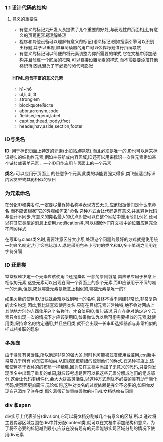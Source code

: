 ### 1.1 设计代码的结构

1. 意义的重要性

   * 有意义的标记为开发人员提供了几个重要的好处,与表现性的页面相比,有意义的页面更容易理解处理
   * 程序和其他设备可以理解有意义的标记(语义标记)例如搜索引擎可以识别出标题,并予以重视,屏幕阅读器的用户可以依靠标题进行页面导航
   * 有意义的标记可以简便的将元素调整为你所需要的样式,它在文档中添加结构并且创建一个底层的框架,可以直接设置元素的样式,而不需要要添加其他标识符,因此避免了不必要的的代码膨胀

   #### HTML包含丰富的意义元素

   * h1~h6
   * ul,li,dl,dt
   * strong,em
   * blockquote和cite
   * abbr,acronym,code
   * fieldset,legend,label
   * caption,thead,tbody,tfoot
   * header,nav,aside,section,footer

### ID与类名

**ID**: 用于标识页面上特定的元素(比如站点导航),而且必须是唯一的,ID也可以用来标识持久的结构性元素,例如主导航或内容区域,ID还可以用来标识一次性元素例如某个链接或表单元素，一个ID只能应用与页面上的一个元素

**类名**: 可以应用于页面上 的任意多个元素,此类的功能要强大得多,类飞航适合标识内容类型或其他相似的条目



### 为元素命名

在分配ID和类名时,一定要尽量保持名称与表现方式无关,应该根据他们是什么来命名,而不应该根据"它的外观如何来"命名,这种方式会让代码更有意义,并且避免代码与设计不同步,有意义的类名最大的优点即使可以在整个网站中重用他们,例如,还可以在其它类型的消息上使用.notification类,可以根据他们在文档中的位置应用完全不同的样式

在写ID与class类名时,需要注意区分大小写,处理这个问题的最好的方式就是使用统一的命名规定,为了容易比那人,总是采用完全小写的的类名和ID,多个单词之间用连字符分隔

### ID 还是类

常常很难决定一个元素应该使用ID还是类名,一般的原则就是,类应该应用于概念上相似的元素,这些元素可以出现在同一个页面上的多个元素,而ID应该用于不同的唯一的元素,但是,究竟哪些元素是概念上相似的,哪些元素是唯一的?

如果大量的使用ID,很快就会难以找到唯一的名称,最终不得不创建非常长,非常复杂的命名约定,因此,我比较喜欢使用类名,只有在目标元素非常独特,绝不会对网站上其他地方别的东西使用这个名称时，才会使用ID,换句话说,只有在绝对确定这个元素只会出现一次的情况下才应该使用ID,如果你认为以后可能需要相似的元素,就使用类,保持命名的约定通用,并且使用类,就不会出现一长串ID选择器都与非常相似的样式相关联的现象

### 多类症

由于类具有灵活性,所以他是非常的强大的,同时也可能被过度使用或滥用,css新手常常几乎所有 的东西添加类,从而视图更精细的控制他们的样式,在某种程度上,这和使用基于表格的的布局一样糟糕,因为它在文档中添加了无意义的代码,只要你发现类名中出现了重复的单词,就应该考虑是否可以把这些元素分解成他们的组成部分,这会让代码更组件化,会大大提高灵活性,以这种方式删除不必要的类有助于简化代码,使页面更加简洁,无论如何,这种对类名的过度依赖是完全不必要的,如果你发现自己添加了许多类,那么着很可能意味着你的HTML文档结构有问题

### div 和span

div实际上代表部分(division),它可以将文档分割成几个有意义的区域,所以,通过将主要内容区域包围在div中并分配content类,就可以在文档中添加结构和意义，为了将不必要的标记减到最小,应该在没有现有的元素能够实现区域分割的情况下使用div元素